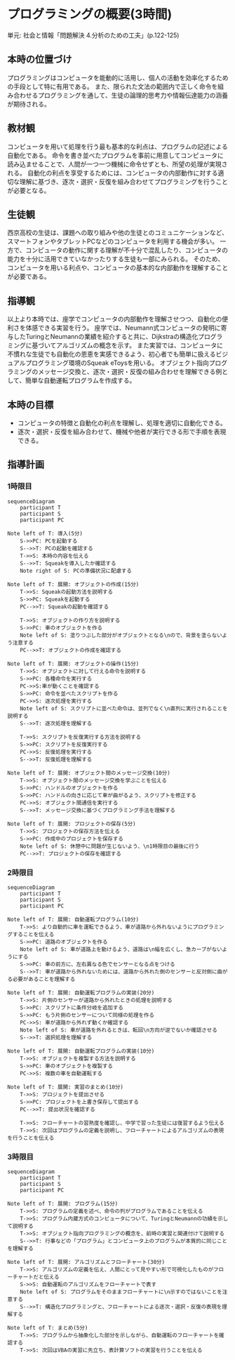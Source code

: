 # プログラミングの概要(3時間)
単元: 社会と情報「問題解決 4.分析のための工夫」(p.122-125)

## 本時の位置づけ
プログラミングはコンピュータを能動的に活用し、個人の活動を効率化するための手段として特に有用である。
また、限られた文法の範囲内で正しく命令を組み合わせるプログラミングを通して、生徒の論理的思考力や情報伝達能力の涵養が期待される。
<!-- TODO: プログラミングの目的を整理 -->

## 教材観
コンピュータを用いて処理を行う最も基本的な利点は、プログラムの記述による自動化である。
命令を書き並べたプログラムを事前に用意してコンピュータに読み込ませることで、人間が一つ一つ機械に命令せずとも、所望の処理が実現される。
自動化の利点を享受するためには、コンピュータの内部動作に対する適切な理解に基づき、逐次・選択・反復を組み合わせてプログラミングを行うことが必要となる。

## 生徒観
西京高校の生徒は、課題への取り組みや他の生徒とのコミュニケーションなど、スマートフォンやタブレットPCなどのコンピュータを利用する機会が多い。
一方で、コンピュータの動作に関する理解が不十分で混乱したり、コンピュータの能力を十分に活用できていなかったりする生徒も一部にみられる。
そのため、コンピュータを用いる利点や、コンピュータの基本的な内部動作を理解することが必要である。

## 指導観
以上より本時では、座学でコンピュータの内部動作を理解させつつ、自動化の便利さを体感できる実習を行う。
座学では、Neumann式コンピュータの発明に寄与したTuringとNeumannの業績を紹介すると共に、Dijkstraの構造化プログラミングに基づいてアルゴリズムの概念を示す。
また実習では、コンピュータに不慣れな生徒でも自動化の恩恵を実感できるよう、初心者でも簡単に扱えるビジュアルプログラミング環境のSqueak eToysを用いる。
オブジェクト指向プログラミングのメッセージ交換と、逐次・選択・反復の組み合わせを理解できる例として、簡単な自動運転プログラムを作成する。

## 本時の目標
- コンピュータの特徴と自動化の利点を理解し、処理を適切に自動化できる。
- 逐次・選択・反復を組み合わせて、機械や他者が実行できる形で手順を表現できる。

## 指導計画
### 1時限目
```mermaid
sequenceDiagram
	participant T
	participant S
	participant PC

Note left of T: 導入(5分)
	S->>PC: PCを起動する
	S-->>T: PCの起動を確認する
	T->>S: 本時の内容を伝える
	S-->>T: Squeakを導入したか確認する
	Note right of S: PCの準備状況に配慮する

Note left of T: 展開: オブジェクトの作成(15分)
	T->>S: Squeakの起動方法を説明する
	S->>PC: Squeakを起動する
	PC-->>T: Squeakの起動を確認する

	T->>S: オブジェクトの作り方を説明する
	S->>PC: 車のオブジェクトを作る
	Note left of S: 塗りつぶした部分がオブジェクトとなる\nので、背景を塗らないよう注意する
	PC-->>T: オブジェクトの作成を確認する

Note left of T: 展開: オブジェクトの操作(15分)
	T->>S: オブジェクトに対して行える命令を説明する
	S->>PC: 各種命令を実行する
	PC->>S:車が動くことを確認する
	S->>PC: 命令を並べたスクリプトを作る
	PC->>S: 逐次処理を実行する
	Note left of S: スクリプトに並べた命令は、並列でなく\n直列に実行されることを説明する
	S-->>T: 逐次処理を理解する

	T->>S: スクリプトを反復実行する方法を説明する
	S->>PC: スクリプトを反復実行する
	PC->>S: 反復処理を実行する
	S-->>T: 反復処理を理解する

Note left of T: 展開: オブジェクト間のメッセージ交換(10分)
	T->>S: オブジェクト間のメッセージ交換を学ぶことを伝える
	S->>PC: ハンドルのオブジェクトを作る
	S->>PC: ハンドルの向きに応じて車が曲がるよう、スクリプトを修正する
	PC->>S: オブジェクト間通信を実行する
	S-->>T: メッセージ交換に基づくプログラミング手法を理解する

Note left of T: 展開: プロジェクトの保存(5分)
	T->>S: プロジェクトの保存方法を伝える
	S->>PC: 作成中のプロジェクトを保存する
	Note left of S: 休憩中に問題が生じないよう、\n1時限目の最後に行う
	PC-->>T: プロジェクトの保存を確認する
```

### 2時限目
```mermaid
sequenceDiagram
	participant T
	participant S
	participant PC

Note left of T: 展開: 自動運転プログラム(10分)
	T->>S: より自動的に車を運転できるよう、車が道路から外れないようにプログラミングすることを伝える
	S->>PC: 道路のオブジェクトを作る
	Note left of S: 車が道路上を動けるよう、道路は\n幅を広くし、急カーブがないようにする
	S->>PC: 車の前方に、左右異なる色でセンサーとなる点をつける
	S-->>T: 車が道路から外れないためには、道路から外れた側のセンサーと反対側に曲がる必要があることを理解する

Note left of T: 展開: 自動運転プログラムの実装(20分)
	T->>S: 片側のセンサーが道路から外れたときの処理を説明する
	S->>PC: スクリプトに条件分岐を追加する
	S->>PC: もう片側のセンサーについて同様の処理を作る
	PC->>S: 車が道路から外れず動くか確認する
	Note left of S: 車が道路を外れるときは、転回\n方向が逆でないか確認させる
	S-->>T: 選択処理を理解する

Note left of T: 展開: 自動運転プログラムの実装(10分)
	T->>S: オブジェクトを複製する方法を説明する
	S->>PC: 車のオブジェクトを複製する
	PC->>S: 複数の車を自動運転する

Note left of T: 展開: 実習のまとめ(10分)
	T->>S: プロジェクトを提出させる
	S->>PC: プロジェクトを上書き保存して提出する
	PC-->>T: 提出状況を確認する

	T->>S: フローチャートの習熟度を確認し、中学で習った生徒には復習するよう伝える
	T->>S: 次回はプログラムの定義を説明し、フローチャートによるアルゴリズムの表現を行うことを伝える
```

### 3時限目
```mermaid
sequenceDiagram
	participant T
	participant S
	participant PC

Note left of T: 展開: プログラム(15分)
	T->>S: プログラムの定義を述べ、命令の列がプログラムであることを伝える
	T->>S: プログラム内蔵方式のコンピュータについて、TuringとNeumannの功績を示して説明する
	T->>S: オブジェクト指向プログラミングの概念を、前時の実習と関連付けて説明する
	S-->>T: 行事などの「プログラム」とコンピュータ上のプログラムが本質的に同じことを理解する

Note left of T: 展開: アルゴリズムとフローチャート(30分)
	T->>S: アルゴリズムの定義を伝え、人間にとって見やすい形で可視化したものがフローチャートだと伝える
	S->>S: 自動運転のアルゴリズムをフローチャートで表す
	Note left of S: プログラムをそのままフローチャートに\n示すのではないことを注意する
	S-->>T: 構造化プログラミングと、フローチャートによる逐次・選択・反復の表現を理解する

Note left of T: まとめ(5分)
	T->>S: プログラムから抽象化した部分を示しながら、自動運転のフローチャートを確認する
	T->>S: 次回はVBAの実習に先立ち、表計算ソフトの実習を行うことを伝える
```
